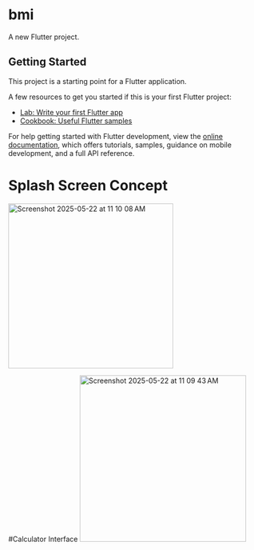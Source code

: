 # bmi

A new Flutter project.

## Getting Started

This project is a starting point for a Flutter application.

A few resources to get you started if this is your first Flutter project:

- [Lab: Write your first Flutter app](https://docs.flutter.dev/get-started/codelab)
- [Cookbook: Useful Flutter samples](https://docs.flutter.dev/cookbook)

For help getting started with Flutter development, view the
[online documentation](https://docs.flutter.dev/), which offers tutorials,
samples, guidance on mobile development, and a full API reference.

# Splash Screen Concept
<img width="330" alt="Screenshot 2025-05-22 at 11 10 08 AM" src="https://github.com/user-attachments/assets/9653b5cf-364a-43c6-9b7c-a0b80086ebd0" />

#Calculator Interface
<img width="333" alt="Screenshot 2025-05-22 at 11 09 43 AM" src="https://github.com/user-attachments/assets/ee6d9335-382b-4159-b50b-af6ba5f86d4c" />

